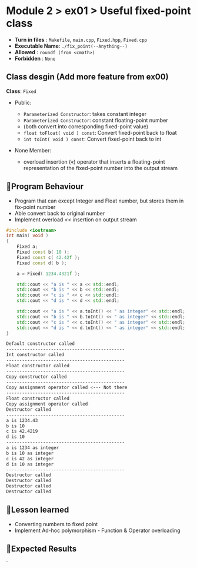 # Module 2 > ex01 > Useful fixed-point class

- **Turn in files**  : `Makefile`, `main.cpp`, `Fixed.hpp`, `Fixed.cpp`
- **Executable Name**: `./fix_point(--Anything--)`
- **Allowed**        : `roundf (from <cmath>)`
- **Forbidden**        : `None`

## Class desgin (Add more feature from ex00)

**Class**: `Fixed`

- Public:
    - `Parameterized Constructor`: takes constant integer
    - `Parameterized Constructor`: constant floating-point number
    - (both convert into corresponding fixed-point value)
    - `float toFloat( void ) const`: Convert fixed-point back to float
    - `int toInt( void ) const`: Convert fixed-point back to int

- None Member:
    - overload insertion («) operator that inserts a floating-point representation of the fixed-point number into the output stream

## 📝Program Behaviour
- Program that can except Integer and Float number, but stores them in fix-point number
- Able convert back to original number
- Implement overload << insertion on output stream

```c++
#include <iostream>
int main( void ) 
{
    Fixed a;
    Fixed const b( 10 );
    Fixed const c( 42.42f );
    Fixed const d( b );

    a = Fixed( 1234.4321f );

    std::cout << "a is " << a << std::endl;
    std::cout << "b is " << b << std::endl;
    std::cout << "c is " << c << std::endl;
    std::cout << "d is " << d << std::endl;

    std::cout << "a is " << a.toInt() << " as integer" << std::endl;
    std::cout << "b is " << b.toInt() << " as integer" << std::endl;
    std::cout << "c is " << c.toInt() << " as integer" << std::endl;
    std::cout << "d is " << d.toInt() << " as integer" << std::endl;
}
```

```bash
Default constructor called
---------------------------------------------
Int constructor called
---------------------------------------------
Float constructor called
---------------------------------------------
Copy constructor called
---------------------------------------------
Copy assignment operator called <--- Not there
---------------------------------------------
Float constructor called
Copy assignment operator called
Destructor called
---------------------------------------------
a is 1234.43
b is 10
c is 42.4219
d is 10
---------------------------------------------
a is 1234 as integer
b is 10 as integer
c is 42 as integer
d is 10 as integer
---------------------------------------------
Destructor called
Destructor called
Destructor called
Destructor called
```

## 🤔Lesson learned
- Converting numbers to fixed point
- Implement Ad-hoc polymorphism - Function & Operator overloading 

## 🧪Expected Results
`


